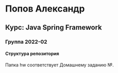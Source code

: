 ﻿# Попов Александр
## Курс: Java Spring Framework
### Группа 2022-02

#### Структура репозитория

Папка hw<N> соответствует Домашнему заданию №<N>.
